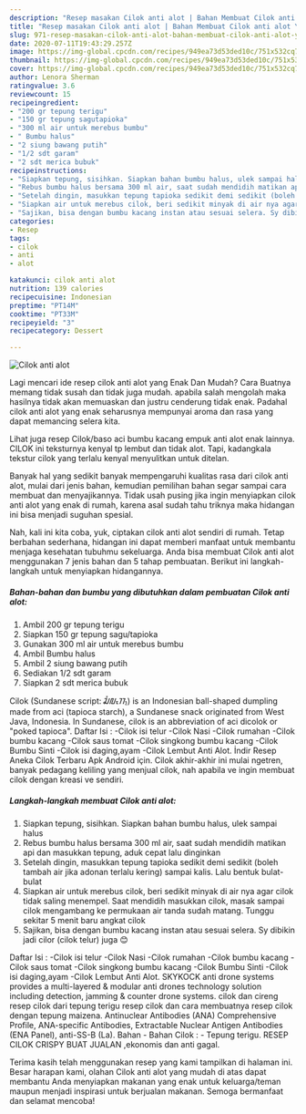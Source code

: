 ```yaml
---
description: "Resep masakan Cilok anti alot | Bahan Membuat Cilok anti alot Yang Mudah Dan Praktis"
title: "Resep masakan Cilok anti alot | Bahan Membuat Cilok anti alot Yang Mudah Dan Praktis"
slug: 971-resep-masakan-cilok-anti-alot-bahan-membuat-cilok-anti-alot-yang-mudah-dan-praktis
date: 2020-07-11T19:43:29.257Z
image: https://img-global.cpcdn.com/recipes/949ea73d53ded10c/751x532cq70/cilok-anti-alot-foto-resep-utama.jpg
thumbnail: https://img-global.cpcdn.com/recipes/949ea73d53ded10c/751x532cq70/cilok-anti-alot-foto-resep-utama.jpg
cover: https://img-global.cpcdn.com/recipes/949ea73d53ded10c/751x532cq70/cilok-anti-alot-foto-resep-utama.jpg
author: Lenora Sherman
ratingvalue: 3.6
reviewcount: 15
recipeingredient:
- "200 gr tepung terigu"
- "150 gr tepung sagutapioka"
- "300 ml air untuk merebus bumbu"
- " Bumbu halus"
- "2 siung bawang putih"
- "1/2 sdt garam"
- "2 sdt merica bubuk"
recipeinstructions:
- "Siapkan tepung, sisihkan. Siapkan bahan bumbu halus, ulek sampai halus"
- "Rebus bumbu halus bersama 300 ml air, saat sudah mendidih matikan api dan masukkan tepung, aduk cepat lalu dinginkan"
- "Setelah dingin, masukkan tepung tapioka sedikit demi sedikit (boleh tambah air jika adonan terlalu kering) sampai kalis. Lalu bentuk bulat-bulat"
- "Siapkan air untuk merebus cilok, beri sedikit minyak di air nya agar cilok tidak saling menempel. Saat mendidih masukkan cilok, masak sampai cilok mengambang ke permukaan air tanda sudah matang. Tunggu sekitar 5 menit baru angkat cilok"
- "Sajikan, bisa dengan bumbu kacang instan atau sesuai selera. Sy dibikin jadi cilor (cilok telur) juga 😊"
categories:
- Resep
tags:
- cilok
- anti
- alot

katakunci: cilok anti alot 
nutrition: 139 calories
recipecuisine: Indonesian
preptime: "PT14M"
cooktime: "PT33M"
recipeyield: "3"
recipecategory: Dessert

---
```



![Cilok anti alot](https://img-global.cpcdn.com/recipes/949ea73d53ded10c/751x532cq70/cilok-anti-alot-foto-resep-utama.jpg)

Lagi mencari ide resep cilok anti alot yang Enak Dan Mudah? Cara Buatnya memang tidak susah dan tidak juga mudah. apabila salah mengolah maka hasilnya tidak akan memuaskan dan justru cenderung tidak enak. Padahal cilok anti alot yang enak seharusnya mempunyai aroma dan rasa yang dapat memancing selera kita.

Lihat juga resep Cilok/baso aci bumbu kacang empuk anti alot enak lainnya. CILOK ini teksturnya kenyal tp lembut dan tidak alot. Tapi, kadangkala tekstur cilok yang terlalu kenyal menyulitkan untuk ditelan.

Banyak hal yang sedikit banyak mempengaruhi kualitas rasa dari cilok anti alot, mulai dari jenis bahan, kemudian pemilihan bahan segar sampai cara membuat dan menyajikannya. Tidak usah pusing jika ingin menyiapkan cilok anti alot yang enak di rumah, karena asal sudah tahu triknya maka hidangan ini bisa menjadi suguhan spesial.


Nah, kali ini kita coba, yuk, ciptakan cilok anti alot sendiri di rumah. Tetap berbahan sederhana, hidangan ini dapat memberi manfaat untuk membantu menjaga kesehatan tubuhmu sekeluarga. Anda bisa membuat Cilok anti alot menggunakan 7 jenis bahan dan 5 tahap pembuatan. Berikut ini langkah-langkah untuk menyiapkan hidangannya.

<!--inarticleads1-->

##### Bahan-bahan dan bumbu yang dibutuhkan dalam pembuatan Cilok anti alot:

1. Ambil 200 gr tepung terigu
1. Siapkan 150 gr tepung sagu/tapioka
1. Gunakan 300 ml air untuk merebus bumbu
1. Ambil  Bumbu halus
1. Ambil 2 siung bawang putih
1. Sediakan 1/2 sdt garam
1. Siapkan 2 sdt merica bubuk


Cilok (Sundanese script: ᮎᮤᮜᮧᮊ᮪) is an Indonesian ball-shaped dumpling made from aci (tapioca starch), a Sundanese snack originated from West Java, Indonesia. In Sundanese, cilok is an abbreviation of aci dicolok or &#34;poked tapioca&#34;. Daftar Isi : -Cilok isi telur -Cilok Nasi -Cilok rumahan -Cilok bumbu kacang -Cilok saus tomat -Cilok singkong bumbu kacang -Cilok Bumbu Sinti -Cilok isi daging,ayam -Cilok Lembut Anti Alot. İndir Resep Aneka Cilok Terbaru Apk Android için. Cilok akhir-akhir ini mulai ngetren, banyak pedagang keliling yang menjual cilok, nah apabila ve ingin membuat cilok dengan kreasi ve sendiri. 

<!--inarticleads2-->

##### Langkah-langkah membuat Cilok anti alot:

1. Siapkan tepung, sisihkan. Siapkan bahan bumbu halus, ulek sampai halus
1. Rebus bumbu halus bersama 300 ml air, saat sudah mendidih matikan api dan masukkan tepung, aduk cepat lalu dinginkan
1. Setelah dingin, masukkan tepung tapioka sedikit demi sedikit (boleh tambah air jika adonan terlalu kering) sampai kalis. Lalu bentuk bulat-bulat
1. Siapkan air untuk merebus cilok, beri sedikit minyak di air nya agar cilok tidak saling menempel. Saat mendidih masukkan cilok, masak sampai cilok mengambang ke permukaan air tanda sudah matang. Tunggu sekitar 5 menit baru angkat cilok
1. Sajikan, bisa dengan bumbu kacang instan atau sesuai selera. Sy dibikin jadi cilor (cilok telur) juga 😊


Daftar Isi : -Cilok isi telur -Cilok Nasi -Cilok rumahan -Cilok bumbu kacang -Cilok saus tomat -Cilok singkong bumbu kacang -Cilok Bumbu Sinti -Cilok isi daging,ayam -Cilok Lembut Anti Alot. SKYKOCK anti drone systems provides a multi-layered &amp; modular anti drones technology solution including detection, jamming &amp; counter drone systems. cilok dan cireng resep cilok dari tepung terigu resep cilok dan cara membuatnya resep cilok dengan tepung maizena. Antinuclear Antibodies (ANA) Comprehensive Profile, ANA-specific Antibodies, Extractable Nuclear Antigen Antibodies (ENA Panel), anti-SS-B (La). Bahan - Bahan Cilok : - Tepung terigu. RESEP CILOK CRISPY BUAT JUALAN ,ekonomis dan anti gagal. 

Terima kasih telah menggunakan resep yang kami tampilkan di halaman ini. Besar harapan kami, olahan Cilok anti alot yang mudah di atas dapat membantu Anda menyiapkan makanan yang enak untuk keluarga/teman maupun menjadi inspirasi untuk berjualan makanan. Semoga bermanfaat dan selamat mencoba!
